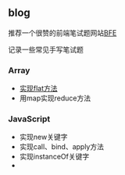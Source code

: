 ## blog

推荐一个很赞的前端笔试题网站[BFE](https://bigfrontend.dev/zh/problem)

记录一些常见手写笔试题

### Array

- [实现flat方法](https://github.com/senfish/blog/issues/6)
- 用map实现reduce方法

### JavaScript

- 实现new关键字
- 实现call、bind、apply方法
- 实现instanceOf关键字
- 
